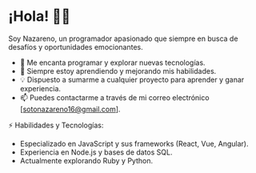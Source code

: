 # ¡Hola! 👋🚀

Soy Nazareno, un programador apasionado que siempre en busca de desafíos y oportunidades emocionantes.

- 👀 Me encanta programar y explorar nuevas tecnologías.
- 🌱 Siempre estoy aprendiendo y mejorando mis habilidades.
- 💡 Dispuesto a sumarme a cualquier proyecto para aprender y ganar experiencia.
- 📫 Puedes contactarme a través de mi correo electrónico [sotonazareno16@gmail.com].

⚡ Habilidades y Tecnologías:
  - Especializado en JavaScript y sus frameworks (React, Vue, Angular).
  - Experiencia en Node.js y bases de datos SQL.
  - Actualmente explorando Ruby y Python.

